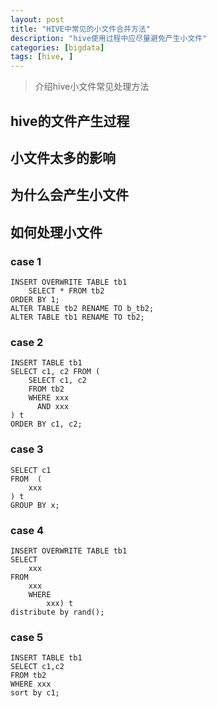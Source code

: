 ```yaml
---
layout: post
title: "HIVE中常见的小文件合并方法"
description: "hive使用过程中应尽量避免产生小文件"
categories: [bigdata]
tags: [hive, ]
---
```


> 介绍hive小文件常见处理方法


## hive的文件产生过程


## 小文件太多的影响


## 为什么会产生小文件

## 如何处理小文件

### case 1
```
INSERT OVERWRITE TABLE tb1
    SELECT * FROM tb2
ORDER BY 1;
ALTER TABLE tb2 RENAME TO b_tb2;
ALTER TABLE tb1 RENAME TO tb2;

```
### case 2
```
INSERT TABLE tb1
SELECT c1, c2 FROM (
    SELECT c1, c2
    FROM tb2
    WHERE xxx
      AND xxx
) t
ORDER BY c1, c2;
```

### case 3
```
SELECT c1
FROM  (
    xxx
) t
GROUP BY x;
```

### case 4
```
INSERT OVERWRITE TABLE tb1
SELECT
    xxx
FROM
    xxx
    WHERE
        xxx) t
distribute by rand();
```

### case 5
```
INSERT TABLE tb1
SELECT c1,c2
FROM tb2
WHERE xxx
sort by c1;
```
